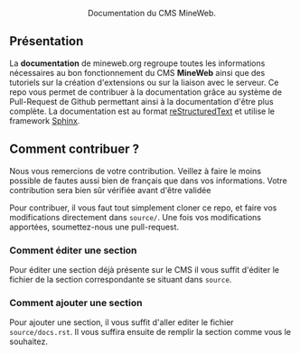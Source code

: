 <p align="center">Documentation du CMS MineWeb.</p>

Présentation
------------

La **documentation** de mineweb.org regroupe toutes les informations nécessaires au bon fonctionnement du CMS **MineWeb** ainsi que des tutoriels sur la création d'extensions ou sur la liaison avec le serveur.
Ce repo vous permet de contribuer à la documentation grâce au système de Pull-Request de Github permettant ainsi à la documentation d'être plus complète. La documentation est au format [reStructuredText](https://draft-edx-style-guide.readthedocs.io/en/latest/ExampleRSTFile.html#image-references) et utilise le framework [Sphinx](http://www.sphinx-doc.org/en/master/). 

Comment contribuer ?
------------------------------

Nous vous remercions de votre contribution. Veillez à faire le moins possible de fautes aussi bien de français que dans vos informations. Votre contribution sera bien sûr vérifiée avant d'être validée

Pour contribuer, il vous faut tout simplement cloner ce repo, et faire vos modifications directement dans `source/`. 
Une fois vos modifications apportées, soumettez-nous une pull-request. 

### Comment éditer une section

Pour éditer une section déjà présente sur le CMS il vous suffit d'éditer le fichier de la section correspondante se situant dans `source`.

### Comment ajouter une section

Pour ajouter une section, il vous suffit d'aller editer le fichier `source/docs.rst`.
Il vous suffira ensuite de remplir la section comme vous le souhaitez. 
